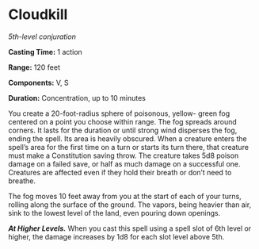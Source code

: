 <title>Cloudkill</title>

# Cloudkill

_5th-level conjuration_

**Casting Time:** 1 action

**Range:** 120 feet

**Components:** V, S

**Duration:** Concentration, up to 10 minutes

You create a 20-foot-radius sphere of
poisonous, yellow- green fog centered on a
point you choose within range. The fog
spreads around corners. It lasts for the
duration or until strong wind disperses the
fog, ending the spell. Its area is heavily
obscured. When a creature enters the spell’s
area for the first time on a turn or starts
its turn there, that creature must make a
Constitution saving throw. The creature takes
5d8 poison damage on a failed save, or half
as much damage on a successful one. Creatures
are affected even if they hold their breath
or don’t need to breathe.

The fog moves 10 feet away from you at the
start of each of your turns, rolling along
the surface of the ground. The vapors, being
heavier than air, sink to the lowest level of
the land, even pouring down openings.

_**At Higher Levels.**_ When you cast this
spell using a spell slot of 6th level or
higher, the damage increases by 1d8 for each
slot level above 5th.

